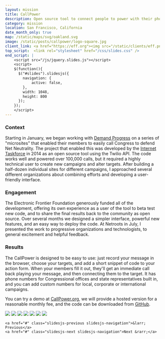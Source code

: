 ```yaml
---
layout: mission
title: CallPower
description: Open source tool to connect people to power with their phones, built with the sponsorship of the Electronic Frontier Foundation
category: mission
location: San Francisco, California
date_month_only: true
map: /static/maps/svg/oakland.svg
image: /static/posts/callpower/logo-square.jpg
client_link: <a href="https://eff.org"><img src="/static/clients/eff.png" alt="Electronic Frontier Foundation"></a>
top_script:  <link rel="stylesheet" href="/css/slides.css" />
end_script: |
    <script src="/js/jquery.slides.js"></script>
    <script>
    $(function(){
      $("#slides").slidesjs({
        navigation: {
            active: false,
        },
        width: 1048,
        height: 800
      });
    });
    </script>
---
```


### Context ###

Starting in January, we began working with [Demand Progress](http://demandprogress.org) on a series of "microsites" that enabled their members to easily call Congress to defend Net Neutrality. The project that enabled this was developed by the [Internet Taskforce](https://taskforce.is) in 2014 as an open source tool using the Twilio API. The code works well and powered over 100,000 calls, but it required a highly technical user to create new campaigns and alter targets. After building a half-dozen individual sites for different campaigns, I approached several different organizations about combining efforts and developing a user-friendly interface.

### Engagement ###

The Electronic Frontier Foundation generously funded all of the development, offering its own experience as a user of the tool to beta test new code, and to share the final results back to the community as open source. Over several months we designed a simpler interface, powerful new features, and an easy way to deploy the code. At Netroots in July, I presented the work to progressive organizations and technologists, to general excitement and helpful feedback.

### Results ###

The CallPower is designed to be easy to use: just record your message in the browser, choose your targets, and add a short snippet of code to your action form. When your members fill it out, they'll get an immediate call back playing your message, and then connecting them to the target. It has phone numbers for Congressional offices and state representatives built in, and you can add custom numbers for local, corporate or international campaigns.

You can try a demo at [CallPower.org](http://callpower.org), we will provide a hosted version for a reasonable monthly fee, and the code can be downloaded from [GitHub](https://github.com/spacedogXYZ/call-power).

<div id="slides" class="full">
    <img src="/static/posts/callpower/screenshots/1-dashboard.png">
    <img src="/static/posts/callpower/screenshots/2-create.png">
    <img src="/static/posts/callpower/screenshots/3-1-audio.png">
    <img src="/static/posts/callpower/screenshots/3-2-record.png">
    <img src="/static/posts/callpower/screenshots/3-3-playback.png">
    <img src="/static/posts/callpower/screenshots/3-4-versions.png">
    <img src="/static/posts/callpower/screenshots/4-launch.png">

    <a href="#" class="slidesjs-previous slidesjs-navigation">&larr; Previous</a>
    <a href="#" class="slidesjs-next slidesjs-navigation">Next &rarr;</a>
</div>